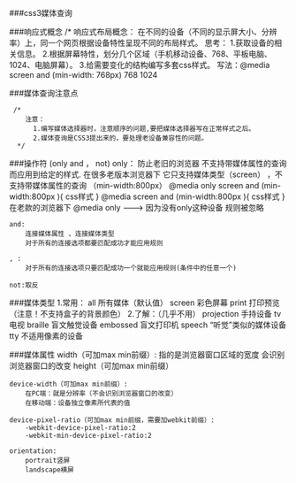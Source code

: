 ###css3媒体查询

###响应式概念
	/*
        响应式布局概念：
          在不同的设备（不同的显示屏大小、分辨率）上，同一个网页根据设备特性呈现不同的布局样式。
        思考：
          1.获取设备的相关信息。
          2.根据屏幕特性，划分几个区域（手机移动设备、768、平板电脑、1024、电脑屏幕）。
          3.给需要变化的结构编写多套css样式。
        写法：@media screen and (min-width: 768px)     768   1024

###媒体查询注意点

	 /*
        注意：
          1.编写媒体选择器时，注意顺序的问题,要把媒体选择器写在正常样式之后。
          2.媒体查询是CSS3提出来的，要处理老设备兼容性的问题。
      */
	
		
	   
###操作符 (only and  ，  not)
    only：
        防止老旧的浏览器  不支持带媒体属性的查询而应用到给定的样式.
        在很多老版本浏览器下 它只支持媒体类型（screen） ，不支持带媒体属性的查询 （min-width:800px）
        @media only screen and (min-width:800px ){
                            css样式
        }
        @media  screen and (min-width:800px ){
                            css样式
        }
        在老款的浏览器下
            @media only    --->    因为没有only这种设备 规则被忽略
        
    and:
        连接媒体属性 、连接媒体类型
        对于所有的连接选项都要匹配成功才能应用规则
    
    , : 
        对于所有的连接选项只要匹配成功一个就能应用规则(条件中的任意一个)
    
    not:取反
	   			

###媒体类型
        1.常用：
               all              所有媒体（默认值）
               screen           彩色屏幕
               print            打印预览（注意！不支持盒子的背景颜色）
	   2.了解：（几乎不用）
               projection       手持设备
               tv               电视
               braille          盲文触觉设备
               embossed     	    盲文打印机
               speech        	“听觉”类似的媒体设备
               tty              不适用像素的设备
       

###媒体属性
	width（可加max min前缀）:
			指的是浏览器窗口区域的宽度
			会识别浏览器窗口的改变
	height（可加max min前缀）
	
	device-width（可加max min前缀）:
		在PC端：就是分辨率（不会识别浏览器窗口的改变）
		在移动端：设备独立像素所代表的值	
		
	device-pixel-ratio（可加max min前缀，需要加webkit前缀）:
		-webkit-device-pixel-ratio:2
		-webkit-min-device-pixel-ratio:2
	
	orientation:
	    portrait竖屏
	    landscape横屏

